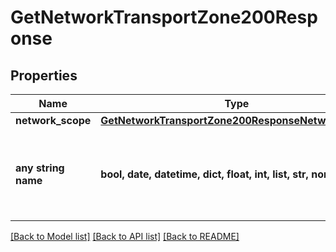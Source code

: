 # GetNetworkTransportZone200Response


## Properties
Name | Type | Description | Notes
------------ | ------------- | ------------- | -------------
**network_scope** | [**GetNetworkTransportZone200ResponseNetworkScope**](GetNetworkTransportZone200ResponseNetworkScope.md) |  | [optional] 
**any string name** | **bool, date, datetime, dict, float, int, list, str, none_type** | any string name can be used but the value must be the correct type | [optional]

[[Back to Model list]](../README.md#documentation-for-models) [[Back to API list]](../README.md#documentation-for-api-endpoints) [[Back to README]](../README.md)


